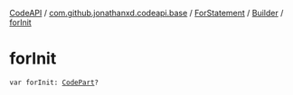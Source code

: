 [CodeAPI](../../../index.md) / [com.github.jonathanxd.codeapi.base](../../index.md) / [ForStatement](../index.md) / [Builder](index.md) / [forInit](.)

# forInit

`var forInit: `[`CodePart`](../../../com.github.jonathanxd.codeapi/-code-part/index.md)`?`